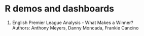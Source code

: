 # R demos and dashboards

1.  English Premier League Analysis - What Makes a Winner? <br/>
  Authors: Anthony Meyers, Danny Moncada, Frankie Cancino
